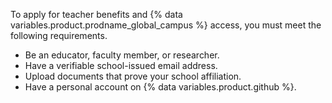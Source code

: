 To apply for teacher benefits and {% data variables.product.prodname_global_campus %} access, you must meet the following requirements.

* Be an educator, faculty member, or researcher.
* Have a verifiable school-issued email address.
* Upload documents that prove your school affiliation.
* Have a personal account on {% data variables.product.github %}.
